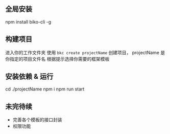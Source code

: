 ## 全局安装
npm install biko-cli -g

## 构建项目
进入你的工作文件夹
使用 ```bkc create projectName``` 创建项目， projectName 是你指定的项目文件名
根据提示选择你需要的框架模板

## 安装依赖 & 运行
cd ./projectName
npm i
npm run start

## 未完待续
- 完善各个模板的接口封装
- 权限功能